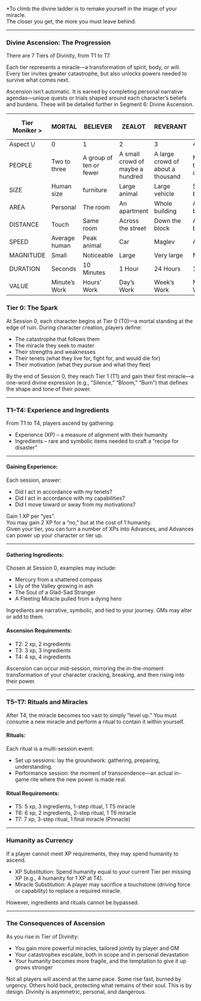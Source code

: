 *To climb the divine ladder is to remake yourself in the image of your miracle.  
The closer you get, the more you must leave behind.

---
### Divine Ascension: The Progression

There are 7 Tiers of Divinity, from T1 to T7.

Each tier represents a miracle—a transformation of spirit, body, or will. Every tier invites greater catastrophe, but also unlocks powers needed to survive what comes next.

Ascension isn’t automatic. It is earned by completing personal narrative agendas—unique quests or trials shaped around each character’s beliefs and burdens. These will be detailed further in Segment 6: Divine Ascension.

| Tier Moniker > | MORTAL        | BELIEVER                | ZEALOT                           | REVERANT                          | SAINT  <br>/<br>WRAITH   | ANGEL<br>/<br>DEMON         | ARCHS                   | GOD              |
| -------------- | ------------- | ----------------------- | -------------------------------- | --------------------------------- | ------------------------ | --------------------------- | ----------------------- | ---------------- |
| Aspect \\/     | 0             | 1                       | 2                                | 3                                 | 4                        | 5                           | 6                       | 7                |
| PEOPLE         | Two to three  | A group of ten or fewer | A small crowd of maybe a hundred | A large crowd of about a thousand | Many thousands of people | Tens of thousands of people | Close to half a million | A Million        |
| SIZE           | Human size    | furniture               | Large animal                     | Large vehicle                     | Small building           | Large building              | Skyscraper              | Small township   |
| AREA           | Personal      | The room                | An apartment                     | Whole building                    | A city block             | The district                | The town                | The whole city   |
| DISTANCE<br>   | Touch         | Same room               | Across the street                | Down the block                    | A few blocks             | Across town                 | Visual range            | Over the horizon |
| SPEED          | Average human | Peak animal             | Car                              | Maglev                            | Airliner                 | Mach 1                      | Mach 2                  | Mach 5           |
| MAGNITUDE      | Small         | Noticeable              | Large                            | Very large                        | Massive                  | Destructive                 | Overwhelming            | Cataclysmic      |
| DURATION       | Seconds       | 10 Minutes              | 1 Hour                           | 24 Hours                          | 1 Week                   | 1 Month                     | 1 Year                  | 1 Decade         |
| VALUE          | Minute’s Work | Hours’ Work             | Day’s Work                       | Week’s Work                       | Month’s Work             | Year’s work                 | Decade’s work           | Life’s worth     |

### Tier 0: The Spark

At Session 0, each character begins at Tier 0 (T0)—a mortal standing at the edge of ruin. During character creation, players define:

- The catastrophe that follows them  
- The miracle they seek to master      
- Their strengths and weaknesses  
- Their tenets (what they live for, fight for, and would die for)  
- Their motivation (what they pursue and what they flee)  

By the end of Session 0, they reach Tier 1 (T1) and gain their first miracle—a one-word divine expression (e.g., “Silence,” “Bloom,” “Burn”) that defines the shape and tone of their power.

---
### T1–T4: Experience and Ingredients

From T1 to T4, players ascend by gathering:

- Experience (XP) – a measure of alignment with their humanity  
- Ingredients – rare and symbolic items needed to craft a “recipe for disaster” 

---
#### Gaining Experience:

Each session, answer:

- Did I act in accordance with my tenets?  
- Did I act in accordance with my capabilities?  
- Did I move toward or away from my motivations?  

Gain 1 XP per “yes”.  
You may gain 2 XP for a “no,” but at the cost of 1 humanity.  
Given your tier, you can turn a number of XPs into Advances, and Advances can power up your character or tier up. 

---
#### Gathering Ingredients:

Chosen at Session 0, examples may include:

- Mercury from a shattered compass  
- Lily of the Valley growing in ash  
- The Soul of a Glad-Sad Stranger  
- A Fleeting Miracle pulled from a dying hero  

Ingredients are narrative, symbolic, and tied to your journey. GMs may alter or add to them.

#### Ascension Requirements:

- T2: 2 xp, 2 ingredients  
- T3: 3 xp, 3 ingredients 
- T4: 4 xp, 4 ingredients  

Ascension can occur mid-session, mirroring the in-the-moment transformation of your character cracking, breaking, and then rising into their power.

---
### T5–T7: Rituals and Miracles

After T4, the miracle becomes too vast to simply “level up.” You must consume a new miracle and perform a ritual to contain it within yourself.

#### Rituals:

Each ritual is a multi-session event:

- Set up sessions: lay the groundwork: gathering, preparing, understanding.  
- Performance session: the moment of transcendence—an actual in-game rite where the new power is made real.  

#### Ritual Requirements:

- T5: 5 xp, 3 ingredients, 1-step ritual, 1 T5 miracle  
- T6: 6 xp, 2 ingredients, 2-step ritual, 1 T6 miracle  
- T7: 7 xp, 3-step ritual, 1 final miracle (Pinnacle)  

---
### Humanity as Currency

If a player cannot meet XP requirements, they may spend humanity to ascend.

- XP Substitution: Spend humanity equal to your current Tier per missing XP (e.g., 4 humanity for 1 XP at T4).  
- Miracle Substitution: A player may sacrifice a touchstone (driving force or capability) to replace a required miracle.  

However, ingredients and rituals cannot be bypassed.

---
### The Consequences of Ascension

As you rise in Tier of Divinity:
- You gain more powerful miracles, tailored jointly by player and GM      
- Your catastrophes escalate, both in scope and in personal devastation  
- Your humanity becomes more fragile, and the temptation to give it up grows stronger  

Not all players will ascend at the same pace. Some rise fast, burned by urgency. Others hold back, protecting what remains of their soul. This is by design. Divinity is asymmetric, personal, and dangerous.
